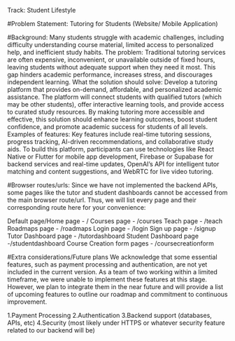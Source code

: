 Track: 
Student Lifestyle


#Problem Statement:
Tutoring for Students
(Website/ Mobile Application)

#Background:
Many students struggle with academic challenges, including difficulty understanding course material, limited access to personalized help, and inefficient study habits. 
The problem:
Traditional tutoring services are often expensive, inconvenient, or unavailable outside of fixed hours, leaving students without adequate support when they need it most. This gap hinders academic performance, increases stress, and discourages independent learning.
What the solution should solve:
Develop a tutoring platform that provides on-demand, affordable, and personalized academic assistance. The platform will connect students with qualified tutors (which may be other students), offer interactive learning tools, and provide access to curated study resources. By making tutoring more accessible and effective, this solution should enhance learning outcomes, boost student confidence, and promote academic success for students of all levels.
Examples of features:
Key features include real-time tutoring sessions, progress tracking, AI-driven recommendations, and collaborative study aids. To build this platform, participants can use technologies like React Native or Flutter for mobile app development, Firebase or Supabase for backend services and real-time updates, OpenAI’s API for intelligent tutor matching and content suggestions, and WebRTC for live video tutoring. 


#Browser routes/urls:
Since we have not implemented the backend APIs, some pages like the tutor and student dashboards cannot be accessed from the main browser route/url. Thus, we will list every page and their corresponding route here for your convenience:

Default page/Home page - /
Courses page - /courses
Teach page - /teach
Roadmaps page - /roadmaps
Login page - /login
Sign up page - /signup
Tutor Dashboard page - /tutordashboard
Student Dashboard page -/studentdashboard
Course Creation form pages - /coursecreationform

#Extra considerations/Future plans
We acknowledge that some essential features, such as payment processing and authentication, are not yet included in the current version. As a team of two working within a limited timeframe, we were unable to implement these features at this stage. However, we plan to integrate them in the near future and will provide a list of upcoming features to outline our roadmap and commitment to continuous improvement.

1.Payment Processing
2.Authentication
3.Backend support (databases, APIs, etc)
4.Security (most likely under HTTPS or whatever security feature related to our backend will be)
